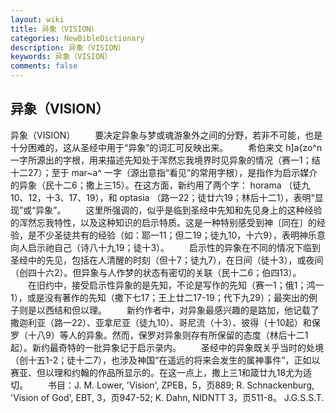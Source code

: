 ```yaml
---
layout: wiki
title: 异象（VISION）
categories: NewBibleDictionary
description: 异象（VISION）
keywords: 异象（VISION）
comments: false
---
```


## 异象（VISION）



异象（VISION）
　　要决定异象与梦或魂游象外之间的分野，若非不可能，也是十分困难的，这从圣经中用于“异象”的词汇可反映出来。
　　希伯来文 h]a{zo^n 一字所源出的字根，用来描述先知处于浑然忘我境界时见异象的情况（赛一1；结十二27）；至于 mar~a^ 一字（源出意指“看见”的常用字根），是指作为启示媒介的异象（民十二6；撒上三15）。在这方面，新约用了两个字： horama （徒九10、12，十3、17、19），和 optasia （路一22；徒廿六19；林后十二1），表明“显现”或“异象”。
　　这里所强调的，似乎是临到圣经中先知和先见身上的这种经验的浑然忘我特性，以及这种知识的启示特质。这是一种特别感受到神〔同在〕的经验，是不少圣徒共有的经验（如：耶一11；但二19；徒九10，十六9），表明神乐意向人启示祂自己（诗八十九19；徒十3）。
　　启示性的异象在不同的情况下临到圣经中的先见，包括在人清醒的时刻（但十7；徒九7），在日间（徒十3），或夜间（创四十六2）。但异象与人作梦的状态有密切的关联（民十二6；伯四13）。
　　在旧约中，接受启示性异象的是先知，不论是写作的先知（赛一1；俄1；鸿一1），或是没有著作的先知（撒下七17；王上廿二17-19；代下九29）；最突出的例子则是以西结和但以理。
　　新约作者中，对异象最感兴趣的是路加，他记载了撒迦利亚（路一22）、亚拿尼亚（徒九10）、哥尼流（十3）、彼得（十10起）和保罗（十八9）等人的异象。然而，保罗对异象则存有所保留的态度（林后十二1起）。新约最奇特的一批异象记于启示录内。
　　圣经中的异象既关乎当时的处境（创十五1-2；徒十二7），也涉及神国“在遥远的将来会发生的属神事件”，正如以赛亚、但以理和约翰的作品所显示的。在这一点上，撒上三1和箴廿九18尤为适切。
　　书目：J. M. Lower, 'Vision', ZPEB，5，页889; R. Schnackenburg,
'Vision of God', EBT, 3，页947-52; K. Dahn, NIDNTT 3，页511-8。
J.G.S.S.T.




